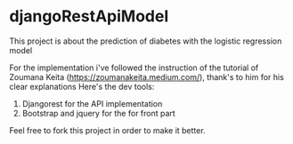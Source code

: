 # djangoRestApiModel
This project is about the prediction of diabetes with the logistic regression model

For the implementation i've followed the instruction of the tutorial of Zoumana Keita (https://zoumanakeita.medium.com/), thank's to him for his clear explanations
Here's the dev tools:
  1. Djangorest for the API implementation
  2. Bootstrap and jquery for the for front part
 
 Feel free to fork this project in order to make it better.
